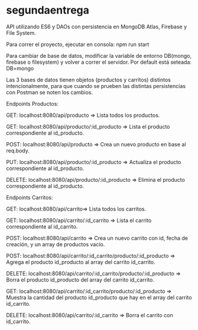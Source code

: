 # segundaentrega
API utilizando ES6 y DAOs con persistencia en MongoDB Atlas, Firebase y File System.

Para correr el proyecto, ejecutar en consola: npm run start

Para cambiar de base de datos, modificar la variable de entorno DB(mongo, firebase o filesystem) y volver a correr el servidor.
Por default está seteada: DB=mongo

Las 3 bases de datos tienen objetos (productos y carritos) distintos intencionalmente, para que cuando se prueben las distintas persistencias 
con Postman se noten los cambios. 

Endpoints Productos:

GET: localhost:8080/api/producto => Lista todos los productos.

GET: localhost:8080/api/producto/:id_producto => Lista el producto correspondiente al id_producto.

POST: localhost:8080/api/producto => Crea un nuevo producto en base al req.body.

PUT: localhost:8080/api/producto/:id_producto => Actualiza el producto correspondiente al id_producto.

DELETE: localhost:8080/api/producto/:id_producto => Elimina el producto correspondiente al id_producto.

Endpoints Carritos:

GET: localhost:8080/api/carrito=> Lista todos los carritos.

GET: localhost:8080/api/carrito/:id_carrito => Lista el carrito correspondiente al id_carrito.

POST: localhost:8080/api/carrito => Crea un nuevo carrito con id, fecha de creación, y un array de productos vacío.

POST: localhost:8080/api/carrito/:id_carrito/producto/:id_producto => Agrega el producto id_producto al array del carrito id_carrito.

DELETE: localhost:8080/api/carrito/:id_carrito/producto/:id_producto => Borra el producto id_producto del array del carrito id_carrito.

GET: localhost:8080/api/carrito/:id_carrito/producto/:id_producto => Muestra la cantidad del producto id_producto que hay en el array del carrito id_carrito.

DELETE: localhost:8080/api/carrito/:id_carrito => Borra el carrito con id_carrito.
